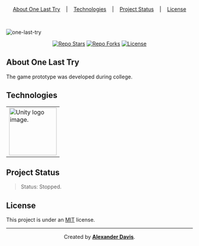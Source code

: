 <p align="center">
  <a href="#about-one-last-try">About One Last Try</a>
  &nbsp;&nbsp;&nbsp;|&nbsp;&nbsp;&nbsp;
  <a href="#technologies">Technologies</a>
  &nbsp;&nbsp;&nbsp;|&nbsp;&nbsp;&nbsp;
  <a href="#project-status">Project Status</a>
  &nbsp;&nbsp;&nbsp;|&nbsp;&nbsp;&nbsp;
  <a href="#license">License</a>
</p>

</br>

![one-last-try](https://user-images.githubusercontent.com/72872854/214962598-d1a079d3-ffd2-4f2f-96a1-619bcafb475b.gif)

<p align="center">
  <a href="https://img.shields.io/github/stars/shunny2/one-last-try?style=social"><img src="https://img.shields.io/github/stars/shunny2/one-last-try?style=social" alt="Repo Stars"/></a>
  <a href="https://img.shields.io/github/forks/shunny2/one-last-try?style=social"><img src="https://img.shields.io/github/forks/shunny2/one-last-try?style=social" alt="Repo Forks"/></a>
  <a href="https://img.shields.io/github/license/shunny2/one-last-try?style=social"><img src="https://img.shields.io/github/license/shunny2/one-last-try?style=social" alt="License"/></a>
</p>

## About One Last Try

The game prototype was developed during college.

## Technologies

<table>
  <thead>
  </thead>
  <tbody>
    <td>
      <a href="https://unity.com/" title="Unity"><img width="128" height="128" src="https://www.vectorlogo.zone/logos/unity3d/unity3d-icon.svg" alt="Unity logo image." /></a>
    </td>
  </tbody>
</table>

## Project Status

> Status: Stopped.

## License

This project is under an [MIT](https://opensource.org/licenses/MIT) license.

<hr></hr>

<p align="center">Created by <a href="https://github.com/shunny2"><b>Alexander Davis</b></a>.<p>
